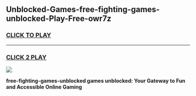 
## Unblocked-Games-free-fighting-games-unblocked-Play-Free-owr7z
<h3>
<a href="https://premium76.site?title=free-fighting-games-unblocked&ref=09A">CLICK TO PLAY</a></h3>
<hr>

<h3>
<a href="https://premium76.site?title=free-fighting-games-unblocked&ref=09A">CLICK 2 PLAY</a>
  
</h3>

<a href="https://premium76.site?title=free-fighting-games-unblocked&ref=09A"><img src="https://clearcache.store/games.png"></a>


**free-fighting-games-unblocked games unblocked: Your Gateway to Fun and Accessible Online Gaming**
